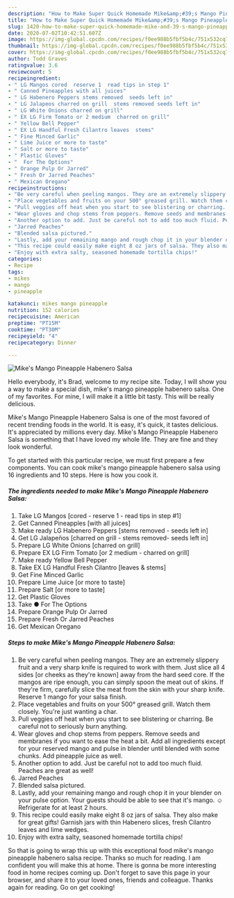 ```yaml
---
description: "How to Make Super Quick Homemade Mike&amp;#39;s Mango Pineapple Habenero Salsa"
title: "How to Make Super Quick Homemade Mike&amp;#39;s Mango Pineapple Habenero Salsa"
slug: 1420-how-to-make-super-quick-homemade-mike-and-39-s-mango-pineapple-habenero-salsa
date: 2020-07-02T10:42:51.607Z
image: https://img-global.cpcdn.com/recipes/f0ee988b5fbf5b4c/751x532cq70/mikes-mango-pineapple-habenero-salsa-recipe-main-photo.jpg
thumbnail: https://img-global.cpcdn.com/recipes/f0ee988b5fbf5b4c/751x532cq70/mikes-mango-pineapple-habenero-salsa-recipe-main-photo.jpg
cover: https://img-global.cpcdn.com/recipes/f0ee988b5fbf5b4c/751x532cq70/mikes-mango-pineapple-habenero-salsa-recipe-main-photo.jpg
author: Todd Graves
ratingvalue: 3.6
reviewcount: 5
recipeingredient:
- " LG Mangos cored  reserve 1  read tips in step 1"
- " Canned Pineapples with all juices"
- " LG Habenero Peppers stems removed  seeds left in"
- " LG Jalapeos charred on grill  stems removed seeds left in"
- " LG White Onions charred on grill"
- " EX LG Firm Tomato or 2 medium  charred on grill"
- " Yellow Bell Pepper"
- " EX LG Handful Fresh Cilantro leaves  stems"
- " Fine Minced Garlic"
- " Lime Juice or more to taste"
- " Salt or more to taste"
- " Plastic Gloves"
- "  For The Options"
- " Orange Pulp Or Jarred"
- " Fresh Or Jarred Peaches"
- " Mexican Oregano"
recipeinstructions:
- "Be very careful when peeling mangos. They are an extremely slippery fruit and a very sharp knife is required to work with them. Just slice all 4 sides [or cheeks as they&#39;re known] away from the hard seed core. If the mangos are ripe enough, you can simply spoon the meat out of skins. If they&#39;re firm, carefully slice the meat from the skin with your sharp knife. Reserve 1 mango for your salsa finish."
- "Place vegetables and fruits on your 500° greased grill. Watch them closely. You&#39;re just wanting a char."
- "Pull veggies off heat when you start to see blistering or charring. Be careful not to seriously burn anything."
- "Wear gloves and chop stems from peppers. Remove seeds and membranes if you want to ease the heat a bit. Add all ingredients except for your reserved mango and pulse in blender until blended with some chunks. Add pineapple juice as well."
- "Another option to add. Just be careful not to add too much fluid. Peaches are great as well!"
- "Jarred Peaches"
- "Blended salsa pictured."
- "Lastly, add your remaining mango and rough chop it in your blender on your pulse option. Your guests should be able to see that it&#39;s mango. ☺ Refrigerate for at least 2 hours."
- "This recipe could easily make eight 8 oz jars of salsa. They also make for great gifts! Garnish jars with thin Habenero slices, fresh Cilantro leaves and lime wedges."
- "Enjoy with extra salty, seasoned homemade tortilla chips!"
categories:
- Recipe
tags:
- mikes
- mango
- pineapple

katakunci: mikes mango pineapple 
nutrition: 152 calories
recipecuisine: American
preptime: "PT15M"
cooktime: "PT30M"
recipeyield: "4"
recipecategory: Dinner

---
```



![Mike&#39;s Mango Pineapple Habenero Salsa](https://img-global.cpcdn.com/recipes/f0ee988b5fbf5b4c/751x532cq70/mikes-mango-pineapple-habenero-salsa-recipe-main-photo.jpg)

Hello everybody, it's Brad, welcome to my recipe site. Today, I will show you a way to make a special dish, mike&#39;s mango pineapple habenero salsa. One of my favorites. For mine, I will make it a little bit tasty. This will be really delicious.



Mike&#39;s Mango Pineapple Habenero Salsa is one of the most favored of recent trending foods in the world. It is easy, it's quick, it tastes delicious. It's appreciated by millions every day. Mike&#39;s Mango Pineapple Habenero Salsa is something that I have loved my whole life. They are fine and they look wonderful.


To get started with this particular recipe, we must first prepare a few components. You can cook mike&#39;s mango pineapple habenero salsa using 16 ingredients and 10 steps. Here is how you cook it.

<!--inarticleads1-->

##### The ingredients needed to make Mike&#39;s Mango Pineapple Habenero Salsa:

1. Take  LG Mangos [cored - reserve 1 - read tips in step #1]
1. Get  Canned Pineapples [with all juices]
1. Make ready  LG Habenero Peppers [stems removed - seeds left in]
1. Get  LG Jalapeños [charred on grill - stems removed- seeds left in]
1. Prepare  LG White Onions [charred on grill]
1. Prepare  EX LG Firm Tomato [or 2 medium - charred on grill]
1. Make ready  Yellow Bell Pepper
1. Take  EX LG Handful Fresh Cilantro [leaves &amp; stems]
1. Get  Fine Minced Garlic
1. Prepare  Lime Juice [or more to taste]
1. Prepare  Salt [or more to taste]
1. Get  Plastic Gloves
1. Take  ● For The Options
1. Prepare  Orange Pulp Or Jarred
1. Prepare  Fresh Or Jarred Peaches
1. Get  Mexican Oregano




<!--inarticleads2-->

##### Steps to make Mike&#39;s Mango Pineapple Habenero Salsa:

1. Be very careful when peeling mangos. They are an extremely slippery fruit and a very sharp knife is required to work with them. Just slice all 4 sides [or cheeks as they&#39;re known] away from the hard seed core. If the mangos are ripe enough, you can simply spoon the meat out of skins. If they&#39;re firm, carefully slice the meat from the skin with your sharp knife. Reserve 1 mango for your salsa finish.
1. Place vegetables and fruits on your 500° greased grill. Watch them closely. You&#39;re just wanting a char.
1. Pull veggies off heat when you start to see blistering or charring. Be careful not to seriously burn anything.
1. Wear gloves and chop stems from peppers. Remove seeds and membranes if you want to ease the heat a bit. Add all ingredients except for your reserved mango and pulse in blender until blended with some chunks. Add pineapple juice as well.
1. Another option to add. Just be careful not to add too much fluid. Peaches are great as well!
1. Jarred Peaches
1. Blended salsa pictured.
1. Lastly, add your remaining mango and rough chop it in your blender on your pulse option. Your guests should be able to see that it&#39;s mango. ☺ Refrigerate for at least 2 hours.
1. This recipe could easily make eight 8 oz jars of salsa. They also make for great gifts! Garnish jars with thin Habenero slices, fresh Cilantro leaves and lime wedges.
1. Enjoy with extra salty, seasoned homemade tortilla chips!




So that is going to wrap this up with this exceptional food mike&#39;s mango pineapple habenero salsa recipe. Thanks so much for reading. I am confident you will make this at home. There is gonna be more interesting food in home recipes coming up. Don't forget to save this page in your browser, and share it to your loved ones, friends and colleague. Thanks again for reading. Go on get cooking!
